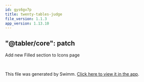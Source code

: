 ```yaml
---
id: gys6gv7p
title: twenty-tables-judge
file_version: 1.1.3
app_version: 1.13.10
---
```


## "@tabler/core": patch

Add new Filled section to Icons page

<br/>

This file was generated by Swimm. [Click here to view it in the app](https://swimm-web-app.web.app/repos/Z2l0aHViJTNBJTNBdGFibGVyJTNBJTNBc2h1anV1dQ==/docs/gys6gv7p).
